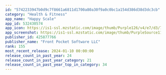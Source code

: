 ```yaml
---
id: "5742233947b0d9c7f8661a6811d1700a80a30f9a0c0bc1a154d386d38d3dc3cb"
category: "Health & Fitness"
app_name: "Happy Scale"
app_id: 532430574
app_icon: https://is1-ssl.mzstatic.com/image/thumb/Purple126/v4/e7/d3/77/e7d37722-3501-7792-449b-6ae308a80a9b/AppIcon-0-0-1x_U007emarketing-0-7-0-P3-85-220.png/1024x1024bb.png
app_screenshot: https://is1-ssl.mzstatic.com/image/thumb/PurpleSource116/v4/f1/7c/d4/f17cd46c-2ea3-1b1a-eacc-2c34146e55c8/1f9e9d3c-febf-4690-8435-8f8ed0fa323b_iPhone65-1.png/1242x2688bb.png
publisher_id: 425877766
publisher_name: "Front Pocket Software LLC"
rank: 155
most_recent_release: 2024-01-10 00:00:00
release_count_in_past_year: 24
release_count_in_past_year_category: 21
release_count_in_past_year_top_in_category: 34
---
```

